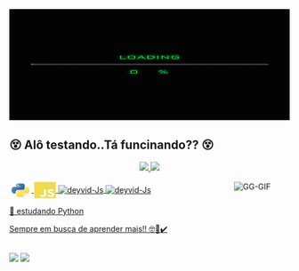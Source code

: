 <img height="200em" width="1000cm" src="https://github.com/deborgo/deborgo/blob/master/image_processing20191227-6147-9y795b.gif"/>

## 😵 Alô testando..Tá funcinando?? 😵
<div align="center">
  <a href="https://github.com/deborgo">
  <img height="145em" src="https://github-readme-stats.vercel.app/api?username=deborgo&show_icons=true&theme=dracula&include_all_commits=true&count_private=true"/>
  <img height="145em" src="https://github-readme-stats.vercel.app/api/top-langs/?username=deborgo&layout=compact&langs_count=7&theme=dracula"/>
</div>
<div style="display: inline_block"><br>
  <img align="center" alt="deyvid-Python" height="30" width="40" src="https://raw.githubusercontent.com/devicons/devicon/master/icons/python/python-original.svg">
  <img align="center" alt="deyvid-Js" height="30" width="40" src="https://raw.githubusercontent.com/devicons/devicon/master/icons/javascript/javascript-plain.svg">
  <img align="center" alt="deyvid-Js" height="30" width="40" src="https://cdn.jsdelivr.net/gh/devicons/devicon/icons/pycharm/pycharm-original.svg" />
  <img align="center" alt="deyvid-Js" height="30" width="40" src="https://cdn.jsdelivr.net/gh/devicons/devicon/icons/html5/html5-original.svg" />
  
          
<img align="right" width="100px" width="200px" alt="GG-GIF" src="https://pipehline.com.br/wp-content/uploads/2020/04/1_qdFdhbR00beEaIKDI_WDCw.gif">

🚧 estudando Python 

  Sempre em busca de aprender mais!! 🤓🤖✔️
</div>
  
  ##
 
<div> 
    <a href="https://instagram.com/deyvidborgo" target="_blank"><img src="https://img.shields.io/badge/-Instagram-%23E4405F?style=for-the-badge&logo=instagram&logoColor=white" target="_blank"></a>
   <a href = "mailto:deyvidborgo@gmail.com"><img src="https://img.shields.io/badge/-Gmail-%23333?style=for-the-badge&logo=gmail&logoColor=white" target="_blank"></a>
